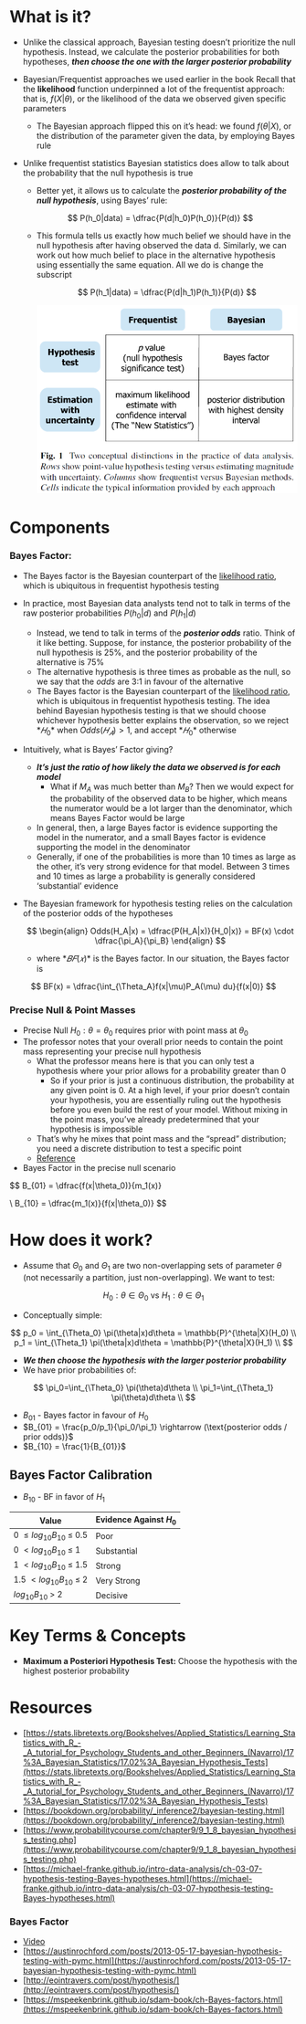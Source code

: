 # What is it?

- Unlike the classical approach, Bayesian testing doesn’t prioritize the null hypothesis. Instead, we calculate the posterior probabilities for both hypotheses, ***then choose the one with the larger posterior probability***
- Bayesian/Frequentist approaches we used earlier in the book Recall that the **likelihood** function underpinned a lot of the frequentist approach: that is, $f(X|θ)$, or the likelihood of the data we observed given specific parameters
    - The Bayesian approach flipped this on it’s head: we found $f(θ|X)$, or the distribution of the parameter given the data, by employing Bayes rule
- Unlike frequentist statistics Bayesian statistics does allow to talk about the probability that the null hypothesis is true
    - Better yet, it allows us to calculate the ***posterior probability of the null hypothesis***, using Bayes’ rule:

    $$
    P(h_0|data) = \dfrac{P(d|h_0)P(h_0)}{P(d)}
    $$

    - This formula tells us exactly how much belief we should have in the null hypothesis after having observed the data d. Similarly, we can work out how much belief to place in the alternative hypothesis using essentially the same equation. All we do is change the subscript

        $$
        P(h_1|data) = \dfrac{P(d|h_1)P(h_1)}{P(d)}
        $$

        ![Untitled](./Bayesian%20Hypothesis%20Testing/Untitled.png)


# Components

### **Bayes Factor**:

- The Bayes factor is the Bayesian counterpart of the [likelihood ratio](http://en.wikipedia.org/wiki/Likelihood-ratio_test), which is ubiquitous in frequentist hypothesis testing
- In practice, most Bayesian data analysts tend not to talk in terms of the raw posterior probabilities $P(h_0|d)$ and $P(h_1|d)$
    - Instead, we tend to talk in terms of the ***posterior odds*** ratio. Think of it like betting. Suppose, for instance, the posterior probability of the null hypothesis is 25%, and the posterior probability of the alternative is 75%
    - The alternative hypothesis is three times as probable as the null, so we say that the *odds* are 3:1 in favour of the alternative
    - The Bayes factor is the Bayesian counterpart of the [likelihood ratio](http://en.wikipedia.org/wiki/Likelihood-ratio_test), which is ubiquitous in frequentist hypothesis testing. The idea behind Bayesian hypothesis testing is that we should choose whichever hypothesis better explains the observation, so we reject $*𝐻_0*$ when $Odds(𝐻_𝐴)>1$, and accept $*𝐻_0*$ otherwise
- Intuitively, what is Bayes’ Factor giving?
    - ***It’s just the ratio of how likely the data we observed is for each model***
        - What if $M_A$ was much better than $M_B$? Then we would expect for the probability of the observed data to be higher, which means the numerator would be a lot larger than the denominator, which means Bayes Factor would be large
    - In general, then, a large Bayes factor is evidence supporting the model in the numerator, and a small Bayes factor is evidence supporting the model in the denominator
    - Generally, if one of the probabilities is more than 10 times as large as the other, it’s very strong evidence for that model. Between 3 times and 10 times as large a probability is generally considered ‘substantial’ evidence
- The Bayesian framework for hypothesis testing relies on the calculation of the posterior odds of the hypotheses

    $$
    \begin{align}
        Odds(H_A|x) = \dfrac{P(H_A|x)}{H_0|x)} = BF(x) \cdot \dfrac{\pi_A}{\pi_B}
    \end{align}
    $$

    - where $*𝐵𝐹(𝑥)*$ is the Bayes factor. In our situation, the Bayes factor is

$$
BF(x) = \dfrac{\int_{\Theta_A}f(x|\mu)P_A(\mu) du}{f(x|0)}
$$

### Precise Null & Point Masses

- Precise Null $H_0:\theta = \theta_0$ requires prior with point mass at $\theta_0$
- The professor notes that your overall prior needs to contain the point mass representing your precise null hypothesis
    - What the professor means here is that you can only test a hypothesis where your prior allows for a probability greater than 0
        - So if your prior is just a continuous distribution, the probability at any given point is 0. At a high level, if your prior doesn’t contain your hypothesis, you are essentially ruling out the hypothesis before you even build the rest of your model. Without mixing in the point mass, you’ve already predetermined that your hypothesis is impossible
    - That’s why he mixes that point mass and the “spread” distribution; you need a discrete distribution to test a specific point
    - [Reference](https://areding.github.io/6420-pymc/unit4/Unit4-testing.html)
- Bayes Factor in the precise null scenario

$$
B_{01} = \dfrac{f(x|\theta_0)}{m_1(x)}

\\
B_{10} = \dfrac{m_1(x)}{f(x|\theta_0)}
$$

# How does it work?

- Assume that $\Theta_0$ and $\Theta_1$ are two non-overlapping sets of parameter $\theta$ (not necessarily a partition, just non-overlapping). We want to test:

$$
H_0: \theta \in \Theta_0 \text{ vs } H_1: \theta \in \Theta_1
$$

- Conceptually simple:

$$
p_0 = \int_{\Theta_0} \pi(\theta|x)d\theta = \mathbb{P}^{\theta|X}(H_0) \\ p_1 = \int_{\Theta_1} \pi(\theta|x)d\theta = \mathbb{P}^{\theta|X}(H_1) \\
$$

- ***We then choose the hypothesis with the larger posterior probability***
- We have prior probabilities of:

$$
\pi_0=\int_{\Theta_0} \pi(\theta)d\theta \\ \pi_1=\int_{\Theta_1} \pi(\theta)d\theta \\
$$

- $B_{01}$ - Bayes factor in favour of $H_0$
- $B_{01} = \frac{p_0/p_1}{\pi_0/\pi_1} \rightarrow (\text{posterior odds / prior odds)}$
- $B_{10} = \frac{1}{B_{01}}$

## Bayes Factor Calibration

- $B_{10}$ - BF in favor of $H_1$

| Value | Evidence Against $H_0$ |
| --- | --- |
| 0 $\le log_{10} B_{10}$ $\le$ 0.5 | Poor |
| 0 $< log_{10} B_{10}$ $\le$ 1 | Substantial |
| 1 $< log_{10} B_{10}$ $\le$ 1.5 | Strong |
| 1.5 $< log_{10} B_{10}$ $\le$ 2 | Very Strong |
| $log_{10} B_{10}$ > 2 | Decisive |

# Key Terms & Concepts

- **Maximum a Posteriori Hypothesis Test:** Choose the hypothesis with the highest posterior probability

# Resources

- [https://stats.libretexts.org/Bookshelves/Applied_Statistics/Learning_Statistics_with_R_-_A_tutorial_for_Psychology_Students_and_other_Beginners_(Navarro)/17%3A_Bayesian_Statistics/17.02%3A_Bayesian_Hypothesis_Tests](https://stats.libretexts.org/Bookshelves/Applied_Statistics/Learning_Statistics_with_R_-_A_tutorial_for_Psychology_Students_and_other_Beginners_(Navarro)/17%3A_Bayesian_Statistics/17.02%3A_Bayesian_Hypothesis_Tests)
- [https://bookdown.org/probability/_inference2/bayesian-testing.html](https://bookdown.org/probability/_inference2/bayesian-testing.html)
- [https://www.probabilitycourse.com/chapter9/9_1_8_bayesian_hypothesis_testing.php](https://www.probabilitycourse.com/chapter9/9_1_8_bayesian_hypothesis_testing.php)
- [https://michael-franke.github.io/intro-data-analysis/ch-03-07-hypothesis-testing-Bayes-hypotheses.html](https://michael-franke.github.io/intro-data-analysis/ch-03-07-hypothesis-testing-Bayes-hypotheses.html)

### Bayes Factor

- [Video](https://www.youtube.com/watch?v=lG4VkPoG3ko)
- [https://austinrochford.com/posts/2013-05-17-bayesian-hypothesis-testing-with-pymc.html](https://austinrochford.com/posts/2013-05-17-bayesian-hypothesis-testing-with-pymc.html)
- [http://eointravers.com/post/hypothesis/](http://eointravers.com/post/hypothesis/)
- [https://mspeekenbrink.github.io/sdam-book/ch-Bayes-factors.html](https://mspeekenbrink.github.io/sdam-book/ch-Bayes-factors.html)